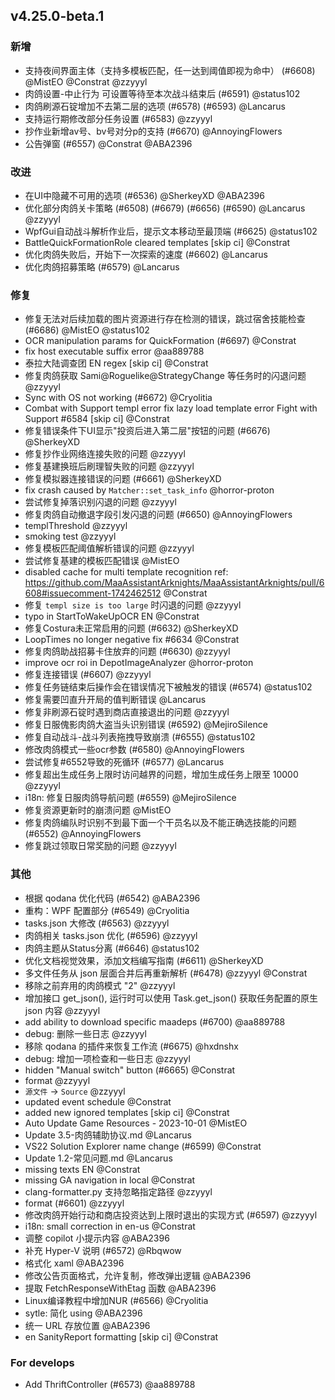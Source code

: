## v4.25.0-beta.1

### 新增

- 支持夜间界面主体（支持多模板匹配，任一达到阈值即视为命中） (#6608) @MistEO @Constrat @zzyyyl
- 肉鸽设置-中止行为 可设置等待至本次战斗结束后 (#6591) @status102
- 肉鸽刷源石锭增加不去第二层的选项 (#6578) (#6593) @Lancarus
- 支持运行期修改部分任务设置 (#6583) @zzyyyl
- 抄作业新增av号、bv号对分p的支持 (#6670) @AnnoyingFlowers
- 公告弹窗 (#6557) @Constrat @ABA2396

### 改进

- 在UI中隐藏不可用的选项 (#6536) @SherkeyXD @ABA2396
- 优化部分肉鸽关卡策略 (#6508) (#6679) (#6656) (#6590) @Lancarus @zzyyyl
- WpfGui自动战斗解析作业后，提示文本移动至最顶端 (#6625) @status102
- BattleQuickFormationRole cleared templates [skip ci] @Constrat
- 优化肉鸽失败后，开始下一次探索的速度 (#6602) @Lancarus
- 优化肉鸽招募策略 (#6579) @Lancarus

### 修复

- 修复无法对后续加载的图片资源进行存在检测的错误，跳过宿舍技能检查 (#6686) @MistEO @status102
- OCR manipulation params for QuickFormation (#6697) @Constrat
- fix host executable suffix error @aa889788
- 泰拉大陆调查团 EN regex [skip ci] @Constrat
- 修复肉鸽获取 Sami@Roguelike@StrategyChange 等任务时的闪退问题 @zzyyyl
- Sync with OS not working  (#6672) @Cryolitia
- Combat with Support templ error fix lazy load template error Fight with Support #6584 [skip ci] @Constrat
- 修复错误条件下UI显示"投资后进入第二层"按钮的问题 (#6676) @SherkeyXD
- 修复抄作业网络连接失败的问题 @zzyyyl
- 修复基建换班后刷理智失败的问题 @zzyyyl
- 修复模拟器连接错误的问题 (#6661) @SherkeyXD
- fix crash caused by `Matcher::set_task_info` @horror-proton
- 尝试修复掉落识别闪退的问题 @zzyyyl
- 修复肉鸽自动撤退字段引发闪退的问题 (#6650) @AnnoyingFlowers
- templThreshold @zzyyyl
- smoking test @zzyyyl
- 修复模板匹配阈值解析错误的问题 @zzyyyl
- 尝试修复基建的模板匹配错误 @MistEO
- disabled cache for multi template recognition ref: https://github.com/MaaAssistantArknights/MaaAssistantArknights/pull/6608#issuecomment-1742462512 @Constrat
- 修复 `templ size is too large` 时闪退的问题 @zzyyyl
- typo in StartToWakeUpOCR EN @Constrat
- 修复Costura未正常启用的问题 (#6632) @SherkeyXD
- LoopTimes no longer negative fix #6634 @Constrat
- 修复肉鸽助战招募卡住放弃的问题 (#6630) @zzyyyl
- improve ocr roi in DepotImageAnalyzer @horror-proton
- 修复连接错误 (#6607) @zzyyyl
- 修复任务链结束后操作会在错误情况下被触发的错误 (#6574) @status102
- 修复需要凹直升开局的值判断错误 @Lancarus
- 修复非刷源石锭时遇到商店直接退出的问题 @zzyyyl
- 修复日服傀影肉鸽大盗当头识别错误 (#6592) @MejiroSilence
- 修复自动战斗-战斗列表拖拽导致崩溃 (#6555) @status102
- 修改肉鸽模式一些ocr参数 (#6580) @AnnoyingFlowers
- 尝试修复#6552导致的死循环 (#6577) @Lancarus
- 修复超出生成任务上限时访问越界的问题，增加生成任务上限至 10000 @zzyyyl
- i18n: 修复日服肉鸽导航问题 (#6559) @MejiroSilence
- 修复资源更新时的崩溃问题 @MistEO
- 修复肉鸽编队时识别不到最下面一个干员名以及不能正确选技能的问题 (#6552) @AnnoyingFlowers
- 修复跳过领取日常奖励的问题 @zzyyyl

### 其他

- 根据 qodana 优化代码 (#6542) @ABA2396
- 重构：WPF 配置部分 (#6549) @Cryolitia
- tasks.json 大修改 (#6563) @zzyyyl
- 肉鸽相关 tasks.json 优化 (#6596) @zzyyyl
- 肉鸽主题从Status分离 (#6646) @status102
- 优化文档视觉效果，添加文档编写指南 (#6611) @SherkeyXD
- 多文件任务从 json 层面合并后再重新解析 (#6478) @zzyyyl @Constrat
- 移除之前弃用的肉鸽模式 "2" @zzyyyl
- 增加接口 get_json(), 运行时可以使用 Task.get_json() 获取任务配置的原生 json 内容 @zzyyyl
- add ability to download specific maadeps (#6700) @aa889788
- debug: 删除一些日志 @zzyyyl
- 移除 qodana 的插件来恢复工作流 (#6675) @hxdnshx
- debug: 增加一项检查和一些日志 @zzyyyl
- hidden "Manual switch" button (#6665) @Constrat
- format @zzyyyl
- `源文件` -> `Source` @zzyyyl
- updated event schedule @Constrat
- added new ignored templates [skip ci] @Constrat
- Auto Update Game Resources - 2023-10-01 @MistEO
- Update 3.5-肉鸽辅助协议.md @Lancarus
- VS22 Solution Explorer name change (#6599) @Constrat
- Update 1.2-常见问题.md @Lancarus
- missing texts EN @Constrat
- missing GA navigation in local @Constrat
- clang-formatter.py 支持忽略指定路径 @zzyyyl
- format (#6601) @zzyyyl
- 修改肉鸽开始行动和商店投资达到上限时退出的实现方式 (#6597) @zzyyyl
- i18n: small correction in en-us @Constrat
- 调整 copilot 小提示内容 @ABA2396
- 补充 Hyper-V 说明 (#6572) @Rbqwow
- 格式化 xaml @ABA2396
- 修改公告页面格式，允许复制，修改弹出逻辑 @ABA2396
- 提取 FetchResponseWithEtag 函数 @ABA2396
- Linux编译教程中增加NUR (#6566) @Cryolitia
- sytle: 简化 using @ABA2396
- 统一 URL 存放位置 @ABA2396
- en SanityReport formatting [skip ci] @Constrat

### For develops

- Add ThriftController (#6573) @aa889788
